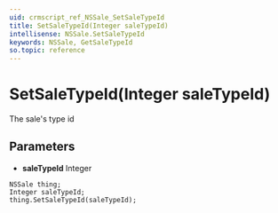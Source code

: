 ```yaml
---
uid: crmscript_ref_NSSale_SetSaleTypeId
title: SetSaleTypeId(Integer saleTypeId)
intellisense: NSSale.SetSaleTypeId
keywords: NSSale, GetSaleTypeId
so.topic: reference
---
```


# SetSaleTypeId(Integer saleTypeId)

The sale's type id

## Parameters

* **saleTypeId** Integer

```crmscript
NSSale thing;
Integer saleTypeId;
thing.SetSaleTypeId(saleTypeId);
```

